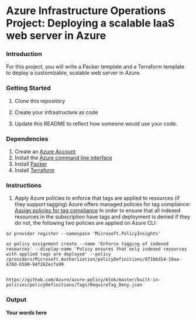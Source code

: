 # Azure Infrastructure Operations Project: Deploying a scalable IaaS web server in Azure

### Introduction
For this project, you will write a Packer template and a Terraform template to deploy a customizable, scalable web server in Azure.

### Getting Started
1. Clone this repository

2. Create your infrastructure as code

3. Update this README to reflect how someone would use your code.

### Dependencies
1. Create an [Azure Account](https://portal.azure.com) 
2. Install the [Azure command line interface](https://docs.microsoft.com/en-us/cli/azure/install-azure-cli?view=azure-cli-latest)
3. Install [Packer](https://www.packer.io/downloads)
4. Install [Terraform](https://www.terraform.io/downloads.html)

### Instructions
1. Apply Azure policies to enforce that tags are applied to resources (if they support tagging)
Azure offers managed policies for tag compliance: [Assign policies for tag compliance](https://docs.microsoft.com/en-us/azure/azure-resource-manager/management/tag-policies)
In order to ensure that all indexed resources in the subscription have tags and deployment is denied if they do not, the following two policies are applied on Azure CLI:
```
az provider register --namespace 'Microsoft.PolicyInsights'

az policy assignment create --name 'Enforce tagging of indexed resources' --display-name 'Policy ensures that only indexed resources with applied tags are deployed' --policy /providers/Microsoft.Authorization/policyDefinitions/871b6d14-10aa-478d-b590-94f262ecfa99


https://github.com/Azure/azure-policy/blob/master/built-in-policies/policyDefinitions/Tags/RequireTag_Deny.json
```

### Output
**Your words here**

